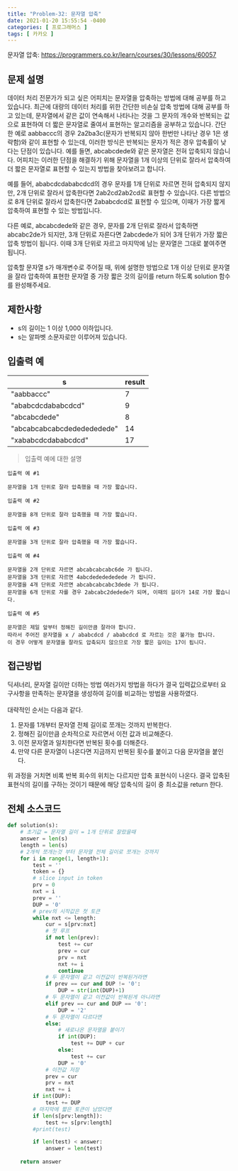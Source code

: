 ```yaml
---
title: "Problem-32: 문자열 압축"
date: 2021-01-20 15:55:54 -0400
categories: [ 프로그래머스 ]
tags: [ 카카오 ]
---
```


문자열 압축: https://programmers.co.kr/learn/courses/30/lessons/60057

문제 설명
--------
데이터 처리 전문가가 되고 싶은 어피치는 문자열을 압축하는 방법에 대해 공부를 하고 있습니다. 최근에 대량의 데이터 처리를 위한 간단한 비손실 압축 방법에 대해 공부를 하고 있는데, 문자열에서 같은 값이 연속해서 나타나는 것을 그 문자의 개수와 반복되는 값으로 표현하여 더 짧은 문자열로 줄여서 표현하는 알고리즘을 공부하고 있습니다.
간단한 예로 aabbaccc의 경우 2a2ba3c(문자가 반복되지 않아 한번만 나타난 경우 1은 생략함)와 같이 표현할 수 있는데, 이러한 방식은 반복되는 문자가 적은 경우 압축률이 낮다는 단점이 있습니다. 예를 들면, abcabcdede와 같은 문자열은 전혀 압축되지 않습니다. 어피치는 이러한 단점을 해결하기 위해 문자열을 1개 이상의 단위로 잘라서 압축하여 더 짧은 문자열로 표현할 수 있는지 방법을 찾아보려고 합니다.

예를 들어, ababcdcdababcdcd의 경우 문자를 1개 단위로 자르면 전혀 압축되지 않지만, 2개 단위로 잘라서 압축한다면 2ab2cd2ab2cd로 표현할 수 있습니다. 다른 방법으로 8개 단위로 잘라서 압축한다면 2ababcdcd로 표현할 수 있으며, 이때가 가장 짧게 압축하여 표현할 수 있는 방법입니다.

다른 예로, abcabcdede와 같은 경우, 문자를 2개 단위로 잘라서 압축하면 abcabc2de가 되지만, 3개 단위로 자른다면 2abcdede가 되어 3개 단위가 가장 짧은 압축 방법이 됩니다. 이때 3개 단위로 자르고 마지막에 남는 문자열은 그대로 붙여주면 됩니다.

압축할 문자열 s가 매개변수로 주어질 때, 위에 설명한 방법으로 1개 이상 단위로 문자열을 잘라 압축하여 표현한 문자열 중 가장 짧은 것의 길이를 return 하도록 solution 함수를 완성해주세요.

제한사항
--------
+ s의 길이는 1 이상 1,000 이하입니다.
+ s는 알파벳 소문자로만 이루어져 있습니다.

 
입출력 예
-------

|s|result|
|------|---|
|"aabbaccc"|7|
|"ababcdcdababcdcd"|9|
|"abcabcdede"|8|
|"abcabcabcabcdededededede"|14|
|"xababcdcdababcdcd"|17|

> 입출력 예에 대한 설명
```
입출력 예 #1

문자열을 1개 단위로 잘라 압축했을 때 가장 짧습니다.

입출력 예 #2

문자열을 8개 단위로 잘라 압축했을 때 가장 짧습니다.

입출력 예 #3

문자열을 3개 단위로 잘라 압축했을 때 가장 짧습니다.

입출력 예 #4

문자열을 2개 단위로 자르면 abcabcabcabc6de 가 됩니다.
문자열을 3개 단위로 자르면 4abcdededededede 가 됩니다.
문자열을 4개 단위로 자르면 abcabcabcabc3dede 가 됩니다.
문자열을 6개 단위로 자를 경우 2abcabc2dedede가 되며, 이때의 길이가 14로 가장 짧습니다.

입출력 예 #5

문자열은 제일 앞부터 정해진 길이만큼 잘라야 합니다.
따라서 주어진 문자열을 x / ababcdcd / ababcdcd 로 자르는 것은 불가능 합니다.
이 경우 어떻게 문자열을 잘라도 압축되지 않으므로 가장 짧은 길이는 17이 됩니다.
```


접근방법
--------
딕셔너리, 문자열 길이만 더하는 방법 여러가지 방법을 하다가 결국 입력값으로부터 요구사항을 만족하는
문자열을 생성하여 길이를 비교하는 방법을 사용하였다. <br><br>대략적인 순서는 다음과 같다.<br>

1. 문자를 1개부터 문자열 전체 길이로 쪼개는 것까지 반복한다.
2. 정해진 길이만큼 순차적으로 자르면서 이전 값과 비교해준다.
3. 이전 문자열과 일치한다면 반복된 횟수를 더해준다.
4. 만약 다른 문자열이 나온다면 지금까지 반복된 횟수를 붙이고 다음 문자열을 붙인다.

위 과정을 거치면 비록 반복 회수의 위치는 다르지만 압축 표현식이 나온다.
결국 압축된 표현식의 길이를 구하는 것이기 때문에 해당 압축식의 길이 중 최소값을 return 한다.

전체 소스코드
------
```python
def solution(s):
    # 초기값 = 문자열 길이 = 1개 단위로 잘랐을때
    answer = len(s)
    length = len(s)
    # 2개씩 쪼개는것 부터 문자열 전체 길이로 쪼개는 것까지
    for i in range(1, length+1):
        test = ''
        token = {}
        # slice input in token
        prv = 0
        nxt = i
        prev = ''
        DUP = '0'
        # prev의 시작값은 첫 토큰
        while nxt <= length:
            cur = s[prv:nxt]
            # 첫 루프
            if not len(prev):
                test += cur
                prev = cur
                prv = nxt
                nxt += i
                continue
            # 두 문자열이 같고 이전값이 반복된거라면
            if prev == cur and DUP != '0':
                DUP = str(int(DUP)+1)
            # 두 문자열이 같고 이전값이 반복된게 아니라면
            elif prev == cur and DUP == '0':
                DUP = '2'
            # 두 문자열이 다르다면
            else:
                # 새로나온 문자열을 붙이기
                if int(DUP):
                    test += DUP + cur
                else:
                    test += cur
                DUP = '0'
            # 이전값 저장
            prev = cur
            prv = nxt
            nxt += i
        if int(DUP):
            test += DUP
        # 마지막에 짧은 토큰이 남았다면
        if len(s[prv:length]):
            test += s[prv:length]
        #print(test)

        if len(test) < answer:
            answer = len(test)
        
    return answer
```
